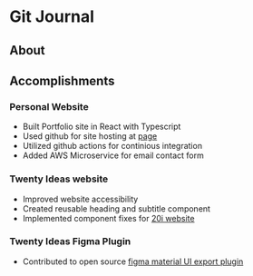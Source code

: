 # Git Journal

## About


## Accomplishments
### Personal Website
 - Built Portfolio site in React with Typescript
 - Used github for site hosting at [page](https://portfolio.michael-dickinson.com)
 - Utilized github actions for continious integration
 - Added AWS Microservice for email contact form

### Twenty Ideas website
 - Improved website accessibility
 - Created reusable heading and subtitle component
 - Implemented component fixes for [20i website](https://twentyideas.com)

### Twenty Ideas Figma Plugin
 - Contributed to open source [figma material UI export plugin](https://github.com/twentyideas/20i-figma-theme-export)

